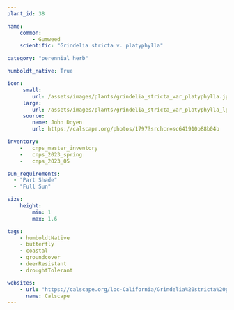 ```yaml
---
plant_id: 38

name: 
    common: 
        - Gumweed
    scientific: "Grindelia stricta v. platyphylla"   

category: "perennial herb"

humboldt_native: True

icon: 
     small: 
        url: /assets/images/plants/grindelia_stricta_var_platyphylla.jpg 
     large: 
        url: /assets/images/plants/grindelia_stricta_var_platyphylla_lg.jpg 
     source: 
        name: John Doyen 
        url: https://calscape.org/photos/1797?srchcr=sc641910b88b04b

inventory: 
    -   cnps_master_inventory
    -   cnps_2023_spring
    -   cnps_2023_05 

sun_requirements:
  - "Part Shade"
  - "Full Sun"

size:
    height: 
        min: 1
        max: 1.6

tags:
    - humboldtNative
    - butterfly
    - coastal
    - groundcover
    - deerResistant
    - droughtTolerant

websites: 
    - url: "https://calscape.org/loc-California/Grindelia%20stricta%20platyphylla(%20)"
      name: Calscape
---
```


